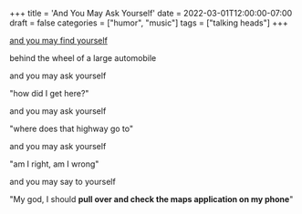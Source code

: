 +++
title = 'And You May Ask Yourself'
date = 2022-03-01T12:00:00-07:00
draft = false
categories = ["humor", "music"]
tags = ["talking heads"]
+++

[and you may find yourself](https://www.youtube.com/watch?v=5IsSpAOD6K8)

behind the wheel of a large automobile

and you may ask yourself

"how did I get here?"

and you may ask yourself

"where does that highway go to"

and you may ask yourself

"am I right, am I wrong"

and you may say to yourself

"My god, I should **pull over and check the maps application on my phone**"
